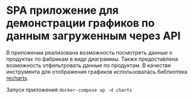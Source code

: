 # SPA приложение для демонстрации графиков по данным загруженным через API

В приложении реализована возможность посмотреть данные о продуктах по фабрикам в виде диаграммы. Также предоставлена возможность отфильтровать данные по продуктам. В качестве инструмента для отображения графиков использовалась библиотека [recharts](https://recharts.org/).

Запуск приложения `docker-compose up -d charts`
